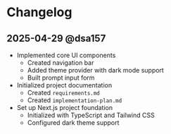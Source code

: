 # Changelog

## 2025-04-29 @dsa157
- Implemented core UI components
  - Created navigation bar
  - Added theme provider with dark mode support
  - Built prompt input form
- Initialized project documentation
  - Created `requirements.md`
  - Created `implementation-plan.md`
- Set up Next.js project foundation
  - Initialized with TypeScript and Tailwind CSS
  - Configured dark theme support
